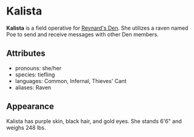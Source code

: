# Kalista

**Kalista** is a field operative for [Reynard's Den](../../../../organizations/reynards-den). She utilizes a raven named Poe to send and receive messages with other Den members.

## Attributes

- pronouns: she/her
- species: tiefling
- languages: Common, Infernal, Thieves' Cant
- aliases: Raven

## Appearance

Kalista has purple skin, black hair, and gold eyes. She stands 6'6" and weighs 248 lbs.
